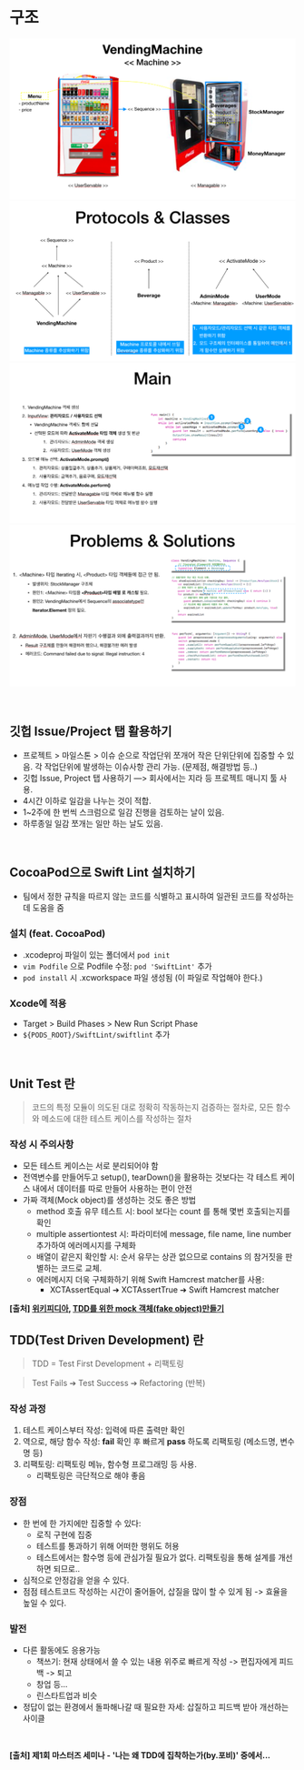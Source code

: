 # 구조
![](machine1.png)
![](machine2.png)
![](machine3.png)
![](machine4.png)

<br/>

## 깃헙 Issue/Project 탭 활용하기
- 프로젝트 > 마일스톤 > 이슈 순으로 작업단위 쪼개어 작은 단위단위에 집중할 수 있음. 각 작업단위에 발생하는 이슈사항 관리 가능. (문제점, 해결방법 등..)
- 깃헙 Issue, Project 탭 사용하기 —> 회사에서는 지라 등 프로젝트 매니지 툴 사용.
- 4시간 이하로 일감을 나누는 것이 적합.
- 1~2주에 한 번씩 스크럼으로 일감 진행을 검토하는 날이 있음.
- 하루종일 일감 쪼개는 일만 하는 날도 있음.

<br/>

## CocoaPod으로 Swift Lint 설치하기
- 팀에서 정한 규칙을 따르지 않는 코드를 식별하고 표시하여 일관된 코드를 작성하는 데 도움을 줌

### 설치 (feat. CocoaPod)
- .xcodeproj 파일이 있는 폴더에서 `pod init`
- `vim Podfile` 으로 Podfile 수정: `pod 'SwiftLint'` 추가
- `pod install` 시 .xcworkspace 파일 생성됨 (이 파일로 작업해야 한다.)

### Xcode에 적용
- Target > Build Phases > New Run Script Phase
- `${PODS_ROOT}/SwiftLint/swiftlint` 추가

<br/>

## Unit Test 란
> 코드의 특정 모듈이 의도된 대로 정확히 작동하는지 검증하는 절차로, 모든 함수와 메소드에 대한 테스트 케이스를 작성하는 절차

### 작성 시 주의사항
- 모든 테스트 케이스는 서로 분리되어야 함
- 전역변수를 만들어두고 setup(), tearDown()을 활용하는 것보다는 각 테스트 케이스 내에서 데이터를 따로 만들어 사용하는 편이 안전
- 가짜 객체(Mock object)를 생성하는 것도 좋은 방법
	- method 호출 유무 테스트 시: bool 보다는 count 를 통해 몇번 호출되는지를 확인
	- multiple assertiontest 시: 파라미터에 message, file name, line number 추가하여 에러메시지를 구체화
	- 배열이 같은지 확인할 시: 순서 유무는 상관 없으므로 contains 의 참거짓을 판별하는 코드로 교체. 
	- 에러메시지 더욱 구체화하기 위해 Swift Hamcrest matcher를 사용:
		- XCTAssertEqual ➔ XCTAssertTrue ➔ Swift Hamcrest matcher

**[출처] [위키피디아](https://ko.wikipedia.org/wiki/유닛_테스트), [TDD를 위한 mock 객체(fake object)만들기](https://medium.com/@bestofhandsomes/tdd를-위한-mock-객체-fake-object-만들기-ab008de7f1ab)**

## TDD(Test Driven Development) 란
> TDD = Test First Development + 리팩토링

> Test Fails ➔ Test Success ➔ Refactoring (반복)

### 작성 과정
1. 테스트 케이스부터 작성: 입력에 따른 출력만 확인
2. 역으로, 해당 함수 작성: **fail** 확인 후 빠르게 **pass** 하도록 리팩토링 (메소드명, 변수명 등)
3. 리팩토링: 리팩토링 메뉴, 함수형 프로그래밍 등 사용.
	- 리팩토링은 극단적으로 해야 좋음

### 장점
- 한 번에 한 가지에만 집중할 수 있다: 
    - 로직 구현에 집중
    - 테스트를 통과하기 위해 어떠한 행위도 허용
    - 테스트에서는 함수명 등에 관심가질 필요가 없다. 리팩토링을 통해 설계를 개선하면 되므로..
- 심적으로 안정감을 얻을 수 있다.
- 점점 테스트코드 작성하는 시간이 줄어들어, 삽질을 많이 할 수 있게 됨 -> 효율을 높일 수 있다.

### 발전
- 다른 활동에도 응용가능
    - 책쓰기: 현재 상태에서 쓸 수 있는 내용 위주로 빠르게 작성 -> 편집자에게 피드백 -> 퇴고
    - 창업 등...
    - 린스타트업과 비슷
- 정답이 없는 환경에서 돌파해나갈 때 필요한 자세: 삽질하고 피드백 받아 개선하는 사이클

<br/>

**[출처] 제1회 마스터즈 세미나 - '나는 왜 TDD에 집착하는가(by.포비)' 중에서...**
